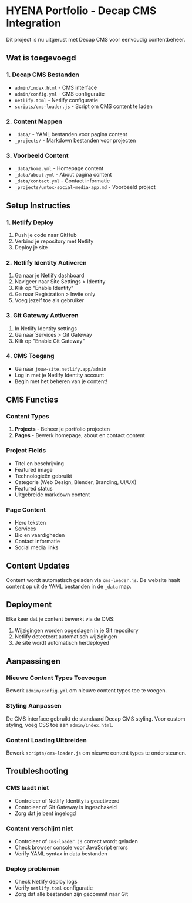 # HYENA Portfolio - Decap CMS Integration

Dit project is nu uitgerust met Decap CMS voor eenvoudig contentbeheer.

## Wat is toegevoegd

### 1. Decap CMS Bestanden
- `admin/index.html` - CMS interface
- `admin/config.yml` - CMS configuratie
- `netlify.toml` - Netlify configuratie
- `scripts/cms-loader.js` - Script om CMS content te laden

### 2. Content Mappen
- `_data/` - YAML bestanden voor pagina content
- `_projects/` - Markdown bestanden voor projecten

### 3. Voorbeeld Content
- `_data/home.yml` - Homepage content
- `_data/about.yml` - About pagina content  
- `_data/contact.yml` - Contact informatie
- `_projects/untox-social-media-app.md` - Voorbeeld project

## Setup Instructies

### 1. Netlify Deploy
1. Push je code naar GitHub
2. Verbind je repository met Netlify
3. Deploy je site

### 2. Netlify Identity Activeren
1. Ga naar je Netlify dashboard
2. Navigeer naar Site Settings > Identity
3. Klik op "Enable Identity"
4. Ga naar Registration > Invite only
5. Voeg jezelf toe als gebruiker

### 3. Git Gateway Activeren
1. In Netlify Identity settings
2. Ga naar Services > Git Gateway
3. Klik op "Enable Git Gateway"

### 4. CMS Toegang
- Ga naar `jouw-site.netlify.app/admin`
- Log in met je Netlify Identity account
- Begin met het beheren van je content!

## CMS Functies

### Content Types
1. **Projects** - Beheer je portfolio projecten
2. **Pages** - Bewerk homepage, about en contact content

### Project Fields
- Titel en beschrijving
- Featured image
- Technologieën gebruikt
- Categorie (Web Design, Blender, Branding, UI/UX)
- Featured status
- Uitgebreide markdown content

### Page Content
- Hero teksten
- Services
- Bio en vaardigheden
- Contact informatie
- Social media links

## Content Updates

Content wordt automatisch geladen via `cms-loader.js`. De website haalt content op uit de YAML bestanden in de `_data` map.

## Deployment

Elke keer dat je content bewerkt via de CMS:
1. Wijzigingen worden opgeslagen in je Git repository
2. Netlify detecteert automatisch wijzigingen
3. Je site wordt automatisch herdeployed

## Aanpassingen

### Nieuwe Content Types Toevoegen
Bewerk `admin/config.yml` om nieuwe content types toe te voegen.

### Styling Aanpassen  
De CMS interface gebruikt de standaard Decap CMS styling. Voor custom styling, voeg CSS toe aan `admin/index.html`.

### Content Loading Uitbreiden
Bewerk `scripts/cms-loader.js` om nieuwe content types te ondersteunen.

## Troubleshooting

### CMS laadt niet
- Controleer of Netlify Identity is geactiveerd
- Controleer of Git Gateway is ingeschakeld
- Zorg dat je bent ingelogd

### Content verschijnt niet
- Controleer of `cms-loader.js` correct wordt geladen
- Check browser console voor JavaScript errors
- Verify YAML syntax in data bestanden

### Deploy problemen
- Check Netlify deploy logs
- Verify `netlify.toml` configuratie
- Zorg dat alle bestanden zijn gecommit naar Git